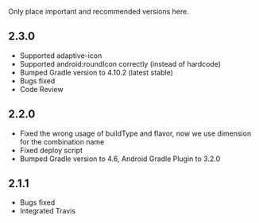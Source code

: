 Only place important and recommended versions here.

## 2.3.0

- Supported adaptive-icon
- Supported android:roundIcon correctly (instead of hardcode)
- Bumped Gradle version to 4.10.2 (latest stable)
- Bugs fixed
- Code Review

## 2.2.0

- Fixed the wrong usage of buildType and flavor, now we use dimension for the combination name
- Fixed deploy script
- Bumped Gradle version to 4.6, Android Gradle Plugin to 3.2.0

## 2.1.1

- Bugs fixed
- Integrated Travis

